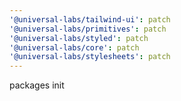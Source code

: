 ```yaml
---
'@universal-labs/tailwind-ui': patch
'@universal-labs/primitives': patch
'@universal-labs/styled': patch
'@universal-labs/core': patch
'@universal-labs/stylesheets': patch
---
```


packages init
